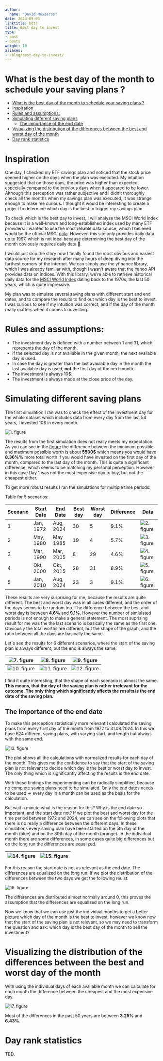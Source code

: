 ```yaml
---
author:
  name: "David Meszaros"
date: 2024-09-03
linktitle: bdts
title: Best day to invest
type:
- post
- posts
weight: 10
aliases:
- /blog/best-day-to-invest/
---
```

# What is the best day of the month to schedule your saving plans ? 

- [What is the best day of the month to schedule your saving plans ?](#what-is-the-best-day-of-the-month-to-schedule-your-saving-plans-)
- [Inspiration](#inspiration)
- [Rules and assumptions:](#rules-and-assumptions)
- [Simulating different saving plans](#simulating-different-saving-plans)
  - [The importance of the end date](#the-importance-of-the-end-date)
- [Visualizing the distribution of the differences between the best and worst day of the month](#visualizing-the-distribution-of-the-differences-between-the-best-and-worst-day-of-the-month)
- [Day rank statistics](#day-rank-statistics)



# Inspiration

One day, I checked my ETF savings plan and noticed that the stock price seemed higher on the days when the plan was executed. My intuition suggested that on those days, the price was higher than expected, especially compared to the previous days when it appeared to be lower. Although this perception was rather subjective and I didn’t thoroughly check all the months when my savings plan was executed, it was strange enough to make me curious. I thought it would be interesting to create a project to determine which day is the best to trigger my savings plan.

To check which is the best day to invest, I will analyze the MSCI World Index because it is a well-known and long-established index used by many ETF providers. I wanted to use the most reliable data source, which I believed would be the official MSCI [data](https://www.msci.com/end-of-day-history). However, this site only provides daily data up to 1997, which is not ideal because determining the best day of the month obviously requires daily data 🧐.

I would just skip the story how I finally found the most obvious and easiest data source for my research after many hours of deep diving into the farthest corners of the internet. We can simply use the yfinance library, which I was already familiar with, though I wasn't aware that the Yahoo API provides data on indices. With this library, we're able to retrieve historical daily data for the [MSCI World Index](https://finance.yahoo.com/quote/%5E990100-USD-STRD/history/?filter=history) dating back to the 1970s, the last 50 years, which is quite impressive. 

<!-- To work with the data, there were several necessary tasks to be taken. I would highlight one important step where I verify if the selected investment day was available in the dataset.
The assumption, that every calender day can be used between 1 and 31 to schedule the investment plan. The problem is that the selected day is probably not available in every single month, because not every day is a trading day. 
My strategy was to check if the selected day is available, if not I am using the next available day in the given month. However this works perfectly in most cases, but at the end of the month not, because if the selected day is a day which is not followed by a trading day in the same month, the next available day would be in the next month. In this case I am using the last available day in the given month.
 -->
 My plan was to simulate several saving plans with different start and end dates, and to compare the results to find out which day is the best to invest. I was curious to see if my intuition was correct, and if the day of the month really matters when it comes to investing.

 # Rules and assumptions:
 - The investment day is defined with a number between 1 and 31, which represents the day of the month.
 - If the selected day is not available in the given month, the next available day is used.
 - In case the day is greater than the last avaulable day in the month the last available day is used, **not** the first day of the next month.
 - The investment is always 10$.
 - The investment is always made at the close price of the day.



# Simulating different saving plans

The first simulation I ran was to check the effect of the investment day for the whole dataset which includes data from every day from the last 54 years, I invested 10$ in every month.

<a id="figure1"></a>

![1. figure](assets/saving_plan_max_period.png)


The results from the first simulation does not really meets my expectation. As you can see in the [figure](#figure1) the difference between the minimum possible and maximum possible worth is about **5500$** which means you would have **8.36%%** more total worth if you would have invested on the first day of the  month, compared to the last day of the month. This is quite a significant difference, which seems to be matching my personal perception. However in this case Day 1 was not the most expensive day to buy, but not the cheapest either.

To get more robust results I ran the simulations for multiple time periods:

Table for 5 scenarios:

| Scenario | Start Date | End Date  | Best day | Worst day | Difference | Data                                          |
| -------- | ---------- | --------- | -------- | --------- | ---------- | --------------------------------------------- |
| 1        | Jan, 1972  | Aug, 2024 | 30       | 5         | 9.1%       | ![2. figure](assets/saving_plan_period_1.png) |
| 2        | May, 1980  | May 1985  | 19       | 4         | 5.7%       | ![3. figure](assets/saving_plan_period_2.png) |
| 3        | Mar, 1990  | Mar, 2005 | 8        | 29        | 4.6%       | ![4. figure](assets/saving_plan_period_3.png) |
| 4        | Okt, 2000  | Okt, 2015 | 28       | 31        | 8.9%       | ![5. figure](assets/saving_plan_period_4.png) |
| 5        | Jan, 2010  | Aug, 2024 | 23       | 3         | 9.1%       | ![6. figure](assets/saving_plan_period_5.png) |

These results are very surprising for me, because the results are quite different. The best and worst day was in all cases different, and the order of the days seems to be random too. The difference between the best and worst day is between **4.6%** and **9.1%**. However the number of simlulated periods is not enough to make a general statement.
The most suprising result for me was the the last scenario is basically the same as the first one. Obviously the total worths are different, but the shape of the graph, and the ratio between all the days are basically the same. 

Let`s see the results for 6 different scenarios, where the start of the saving plan is always different, but the end is always the same:

| ![7. figure](assets/same_end_with_1983-08-01.png)  | ![8. figure](assets/same_end_with_1989-05-01.png)  | ![9. figure](assets/same_end_with_1991-03-01.png)  |
| -------------------------------------------------- | -------------------------------------------------- | -------------------------------------------------- |
| ![10. figure](assets/same_end_with_2003-10-01.png) | ![11. figure](assets/same_end_with_2008-01-01.png) | ![12. figure](assets/same_end_with_2020-11-01.png) |

I find it quite interesting, that the shape of each scenario is almost the same. **This means, that the day of the saving plan is rather irrelevant for the outcome. The only thing which significantly affects the results is the end date of the saving plan.** 

## The importance of the end date

To make this perception statistically more relevant I calculated the saving plans from every first day of the month from 1972 to 31.08.2024. In this we have 624 different saving plans, with varying start, and length but always with the same end. 

![13. figure](assets/saving_plan_same_end_all.png)

The plot shows all the calculations with normalized results for each day of the month. This gives me the confidence to say that the start of the saving plan is not relevant to decide which day is the best or worst day to invest. The only thing which is significantly affecting the results is the end date. 

With these findings the experimenting can be radically simplified, because no complete saving plans need to be simulated. Only the end dates needs to be used &rightarrow;  every day in a month can be used as the basis for the calculation. 

But wait a minute what is the reason for this? Why is the end date so important, and the start date not?
If we plot the best and worst day for the time period between 1972 and 2024, we can see on the following plots that there is no really a difference between the different days. 
In these simulations every saving plan have been started on the 5th day of the month (blue) and on the 30th day of the month (orange). In the individual month there are some differences, in some cases quite big differences but on the long run the differences are equalized.

| ![14. figure](assets/saving_plan_day_5_vs_30.png) | ![15. figure](assets/saving_plan_day_5_vs_30_zoomed.png) |
| -------------------------------------------------- | -------------------------------------------------- |

 For this reason the start date is not as relevant as the end date. The differences are equalized on the long run. If we plot the distribution of the differences between the two days we get the following reulst:

![16. figure](assets/saving_plan_day_5_vs_30_diff_dist.png)

The differences are distributed almost normally around 0, this proves the assumption that the differences are equalized on the long run.

Now we know that we can use just the individual months to get a better picture which day of the month is the best to invest, however we know now that the start of the saving plan is not relevant, so we may need to transform the question and ask: which day is the best day of the month to sell the investment?

# Visualizing the distribution of the differences between the best and worst day of the month

With using the individual days of each available month we can calculate for each month the difference between the cheapest and the most expensive day.

![17. figure](assets/monthly_diff_dist.png)

Most of the differences in the past 50 years are between **3.25%** and **6.43%**.

# Day rank statistics

TBD.